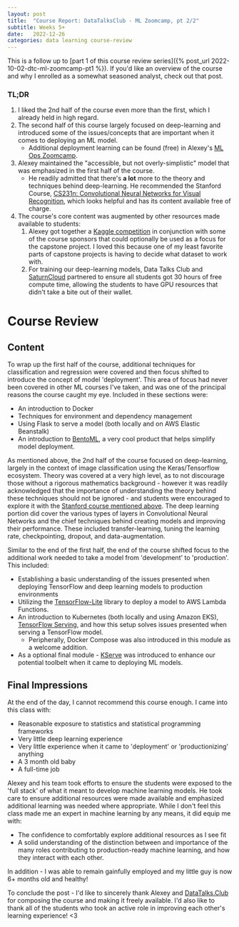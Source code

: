 ```yaml
---
layout: post
title:  "Course Report: DataTalksClub - ML Zoomcamp, pt 2/2"
subtitle: Weeks 5+
date:   2022-12-26
categories: data learning course-review
---
```


This is a follow up to [part 1 of this course review series]({% post_url 2022-10-02-dtc-ml-zoomcamp-pt1 %}). If you'd like an overview of the course and why I enrolled as a somewhat seasoned analyst, check out that post.

### TL;DR

1. I liked the 2nd half of the course even more than the first, which I already held in high regard.
2. The second half of this course largely focused on deep-learning and introduced some of the issues/concepts that are important when it comes to deploying an ML model.
    * Additional deployment learning can be found (free) in Alexey's [ML Ops Zoomcamp][1].
3. Alexey maintained the "accessible, but not overly-simplistic" model that was emphasized in the first half of the course.
    * He readily admitted that there's __a lot__ more to the theory and techniques behind deep-learning. He recommended the Stanford Course, [CS231n: Convolutional Neural Networks for Visual Recognition][2], which looks  helpful and has its content available free of charge.
4. The course's core content was augmented by other resources made available to students:
    1. Alexey got together a [Kaggle competition][3] in conjunction with some of the course sponsors that could optionally be used as a focus for the capstone project. I loved this because one of my least favorite parts of capstone projects is having to decide what dataset to work with.
    2. For training our deep-learning models, Data Talks Club and [SaturnCloud][4] partnered to ensure all students got 30 hours of free compute time, allowing the students to have GPU resources that didn't take a bite out of their wallet.

# Course Review

## Content

To wrap up the first half of the course, additional techniques for classification and regression were covered and then focus shifted to introduce the concept of model 'deployment'. This area of focus had never been covered in other ML courses I've taken, and was one of the principal reasons the course caught my eye. Included in these sections were:
* An introduction to Docker
* Techniques for environment and dependency management
* Using Flask to serve a model (both locally and on AWS Elastic Beanstalk)
* An introduction to [BentoML][5], a very cool product that helps simplify model deployment.

As mentioned above, the 2nd half of the course focused on deep-learning, largely in the context of image classification using the Keras/Tensorflow ecosystem. Theory was covered at a very high level, as to not discourage those without a rigorous mathematics background - however it was readily acknowledged that the importance of understanding the theory behind these techniques should not be ignored - and students were encouraged to explore it with the [Stanford course mentioned above][2]. The deep learning portion did cover the various types of layers in Convolutional Neural Networks and the chief techniques behind creating models and improving their performance. These included transfer-learning, tuning the learning rate, checkpointing, dropout, and data-augmentation.

Similar to the end of the first half, the end of the course shifted focus to the additional work needed to take a model from 'development' to 'production'. This included:
* Establishing a basic understanding of the issues presented when deploying TensorFlow and deep learning models to production environments
* Utilizing the [TensorFlow-Lite][6] library to deploy a model to AWS Lambda Functions.
* An introduction to Kubernetes (both locally and using Amazon EKS), [TensorFlow Serving][7], and how this setup solves issues presented when serving a TensorFlow model.
    * Peripherally, Docker Compose was also introduced in this module as a welcome addition.
* As a optional final module - [KServe][8] was introduced to enhance our potential toolbelt when it came to deploying ML models.

## Final Impressions

At the end of the day, I cannot recommend this course enough. I came into this class with:
* Reasonable exposure to statistics and statistical programming frameworks
* Very little deep learning experience
* Very little experience when it came to 'deployment' or 'productionizing' anything
* A 3 month old baby
* A full-time job

Alexey and his team took efforts to ensure the students were exposed to the 'full stack' of what it meant to develop machine learning models. He took care to ensure additional resources were made available and emphasized additional learning was needed where appropriate. While I don't feel this class made me an expert in machine learning by any means, it did equip me with:
* The confidence to comfortably explore additional resources as I see fit
* A solid understanding of the distinction between and importance of the many roles contributing to production-ready machine learning, and how they interact with each other.

In addition - I was able to remain gainfully employed and my little guy is now 6+ months old and healthy!

To conclude the post - I'd like to sincerely thank Alexey and [DataTalks.Club][9] for composing the course and making it freely available. I'd also like to thank all of the students who took an active role in improving each other's learning experience! <3

[1]: https://github.com/DataTalksClub/mlops-zoomcamp
[2]: https://cs231n.github.io/
[3]: https://www.kaggle.com/competitions/kitchenware-classification
[4]: https://saturncloud.io/
[5]: https://www.bentoml.com/
[6]: https://www.tensorflow.org/lite
[7]: https://www.tensorflow.org/tfx/guide/serving
[8]: https://kserve.github.io/website/master/
[9]: https://datatalks.club/